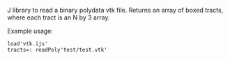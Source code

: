 J library to read a binary polydata vtk file.
Returns an array of boxed tracts, where each tract
is an N by 3 array.

Example usage:

    load'vtk.ijs'
    tracts=: readPoly'test/test.vtk'
